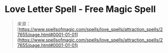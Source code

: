 <!--yml
category: 未分类
date: 2024-06-12 19:16:54
-->

# Love Letter Spell - Free Magic Spell

> 来源：[https://www.spellsofmagic.com/spells/love_spells/attraction_spells/27655/page.html#0001-01-01](https://www.spellsofmagic.com/spells/love_spells/attraction_spells/27655/page.html#0001-01-01)